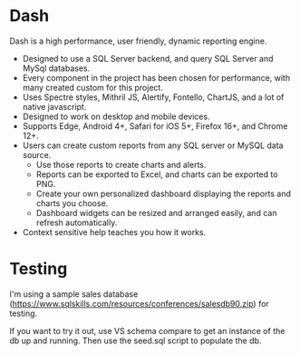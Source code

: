 # Dash

Dash is a high performance, user friendly, dynamic reporting engine. 

* Designed to use a SQL Server backend, and query SQL Server and MySql databases. 
* Every component in the project has been chosen for performance, with many created custom for this project. 
* Uses Spectre styles, Mithril JS, Alertify, Fontello, ChartJS, and a lot of native javascript.
* Designed to work on desktop and mobile devices.
* Supports Edge, Android 4+, Safari for iOS 5+, Firefox 16+, and Chrome 12+.
* Users can create custom reports from any SQL server or MySQL data source.
  * Use those reports to create charts and alerts.
  * Reports can be exported to Excel, and charts can be exported to PNG.
  * Create your own personalized dashboard displaying the reports and charts you choose. 
  * Dashboard widgets can be resized and arranged easily, and can refresh automatically.
* Context sensitive help teaches you how it works.

# Testing

I'm using a sample sales database (https://www.sqlskills.com/resources/conferences/salesdb90.zip) for testing.

If you want to try it out, use VS schema compare to get an instance of the db up and running. Then use the seed.sql script to populate the db.
